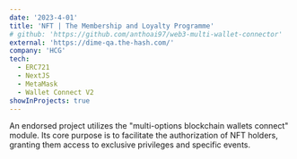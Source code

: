 ```yaml
---
date: '2023-4-01'
title: 'NFT | The Membership and Loyalty Programme'
# github: 'https://github.com/anthoai97/web3-multi-wallet-connector'
external: 'https://dime-qa.the-hash.com/'
company: 'HCG'
tech:
  - ERC721
  - NextJS
  - MetaMask
  - Wallet Connect V2
showInProjects: true
---
```


An endorsed project utilizes the "multi-options blockchain wallets connect" module.
Its core purpose is to facilitate the authorization of NFT holders, granting them access to exclusive privileges and specific events.
